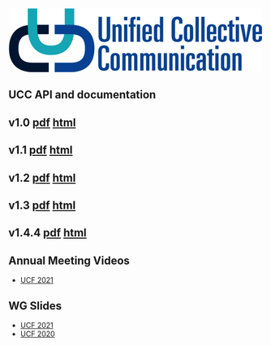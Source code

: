 ![UCC Logo](api/v1.4.4/html/ucc_logo_500x30.png)

## UCC API and documentation

## v1.0 [pdf](api/v1.0/pdf/ucc.pdf) [html](api/v1.0/html/index.html)
## v1.1 [pdf](api/v1.1/pdf/ucc.pdf) [html](api/v1.1/html/index.html)
## v1.2 [pdf](api/v1.2/pdf/ucc.pdf) [html](api/v1.2/html/index.html)
## v1.3 [pdf](api/v1.3/pdf/ucc.pdf) [html](api/v1.3/html/index.html)
## v1.4.4 [pdf](api/v1.4.4/pdf/ucc.pdf) [html](api/v1.4.4/html/index.html)

## Annual Meeting Videos
* [UCF 2021](https://www.youtube.com/watch?v=KyV4AKy0tUs)

## WG Slides
* [UCF 2021](wg_slides/ucc_am_2021.pdf)
* [UCF 2020](wg_slides/ucc_am_2020.pdf)
